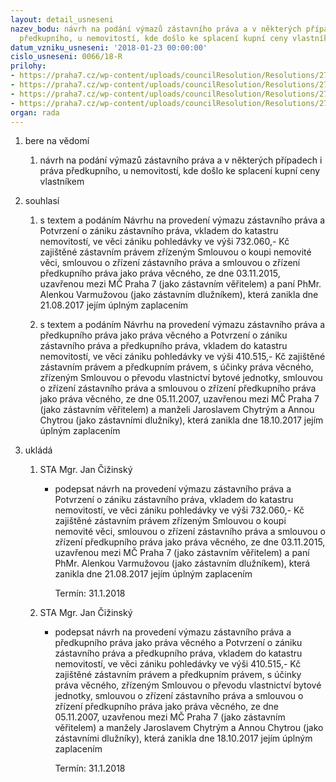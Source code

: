 ```yaml
---
layout: detail_usneseni
nazev_bodu: návrh na podání výmazů zástavního práva a v některých případech i práva
  předkupního, u nemovitostí, kde došlo ke splacení kupní ceny vlastníkem
datum_vzniku_usneseni: '2018-01-23 00:00:00'
cislo_usneseni: 0066/18-R
prilohy:
- https://praha7.cz/wp-content/uploads/councilResolution/Resolutions/27184/export/01_vymazy20180123~319314.doc
- https://praha7.cz/wp-content/uploads/councilResolution/Resolutions/27184/export/02_vymazy20180123~319313.doc
- https://praha7.cz/wp-content/uploads/councilResolution/Resolutions/27184/export/03_VarmuzChytryVymazy~319312.doc
- https://praha7.cz/wp-content/uploads/councilResolution/Resolutions/27184/export/export~319932.pdf
organ: rada
---
```

<ol class="urzList_view" id="urzList">
<li id="" class="urzClass1"><span name="1">bere na vědomí</span> 
<ol class="urzOlClass">
<li id="" class="urzClass2" style="TEXT-ALIGN: left"><span><p>návrh na podání výmazů zástavního práva a v některých případech i práva předkupního, u nemovitostí, kde došlo ke splacení kupní ceny vlastníkem</p></span></li></ol></li>
<li id="" class="urzClass1"><span name="26">souhlasí</span> 
<ol class="urzOlClass">
<li id="" class="urzClass2" style="TEXT-ALIGN: left"><span><p>s textem a podáním Návrhu na provedení výmazu zástavního práva a Potvrzení o zániku zástavního práva, vkladem do katastru nemovitostí, ve věci zániku pohledávky ve výši 732.060,- Kč zajištěné zástavním právem zřízeným Smlouvou o koupi nemovité věci, smlouvou o zřízení zástavního práva a smlouvou o zřízení předkupního práva jako práva věcného, ze dne 03.11.2015, uzavřenou mezi MČ Praha 7 (jako zástavním věřitelem) a paní PhMr. Alenkou Varmužovou (jako zástavním dlužníkem), která zanikla dne 21.08.2017 jejím úplným zaplacením</p></span></li><li style="text-align: left;" id="" class="urzClass2"><span><p>s textem a podáním Návrhu na provedení výmazu zástavního práva a předkupního práva jako práva věcného a Potvrzení o zániku zástavního práva a předkupního práva, vkladem do katastru nemovitostí, ve věci zániku pohledávky ve výši 410.515,- Kč zajištěné zástavním právem a předkupním právem, s účinky práva věcného, zřízeným Smlouvou o převodu vlastnictví bytové jednotky, smlouvou o zřízení zástavního práva a smlouvou o zřízení předkupního práva jako práva věcného, ze dne 05.11.2007, uzavřenou mezi MČ Praha 7 (jako zástavním věřitelem) a manželi Jaroslavem Chytrým a Annou Chytrou (jako zástavními dlužníky), která zanikla dne 18.10.2017 jejím úplným zaplacením</p></span></li></ol></li><li class="urzClass1" id="urzUkoly"><span name="1">ukládá</span><ol class="urzOlClass"><li class="urzClass2"><span><p>STA Mgr. Jan Čižinský</p></span><ul class="urzUlClass"><li class="urzClass3"><span><p>podepsat návrh na provedení výmazu zástavního práva a Potvrzení o zániku zástavního práva, vkladem do katastru nemovitostí, ve věci zániku pohledávky ve výši 732.060,- Kč zajištěné zástavním právem zřízeným Smlouvou o koupi nemovité věci, smlouvou o zřízení zástavního práva a smlouvou o zřízení předkupního práva jako práva věcného, ze dne 03.11.2015, uzavřenou mezi MČ Praha 7 (jako zástavním věřitelem) a paní PhMr. Alenkou Varmužovou (jako zástavním dlužníkem), která zanikla dne 21.08.2017 jejím úplným zaplacením</p></span><span class="urzUkolTermin">  Termín:&nbsp;31.1.2018</span></li></ul></li><li class="urzClass2"><span><p>STA Mgr. Jan Čižinský</p></span><ul class="urzUlClass"><li class="urzClass3"><span><p>podepsat návrh na provedení výmazu zástavního práva a předkupního práva jako práva věcného a Potvrzení o zániku zástavního práva a předkupního práva, vkladem do katastru nemovitostí, ve věci zániku pohledávky ve výši 410.515,- Kč zajištěné zástavním právem a předkupním právem, s účinky práva věcného, zřízeným Smlouvou o převodu vlastnictví bytové jednotky, smlouvou o zřízení zástavního práva a smlouvou o zřízení předkupního  práva jako práva věcného, ze dne 05.11.2007, uzavřenou mezi MČ Praha 7 (jako zástavním věřitelem) a manžely Jaroslavem Chytrým a Annou Chytrou (jako zástavními dlužníky), která zanikla dne 18.10.2017 jejím úplným zaplacením</p></span><span class="urzUkolTermin">  Termín:&nbsp;31.1.2018</span></li></ul></li></ol></li>


</ol>